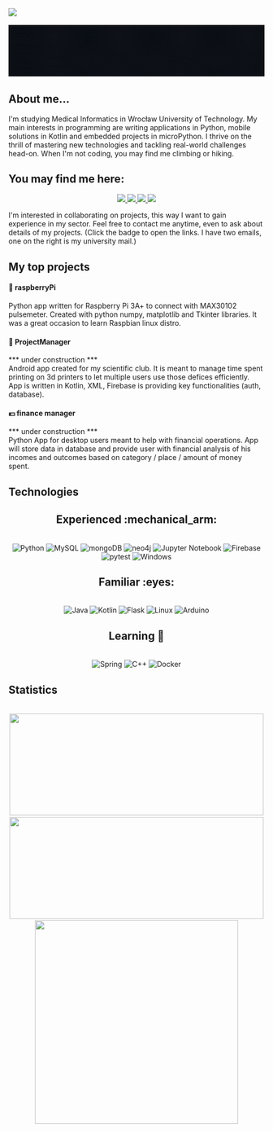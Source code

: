 ![](https://vbr.nathanchung.dev/badge?page_id=dominikcedro&lcolor=5ce1e6&color=555555&style=for-the-badge&logo=Github&hit=false)  
<div style="text-align:center;">
      <img src="./welcome.gif" alt="Your GIF Alt Text" />
</div>

## About me...
I'm studying Medical Informatics in Wrocław University of Technology. My main interests in programming are writing applications in Python, mobile solutions in Kotlin and embedded projects in microPython.  I thrive on the thrill of mastering new technologies and tackling real-world challenges head-on. When I'm not coding, you may find me climbing or hiking.

## You may find me here:

<div align="center"> 
  <a href="mailto:dominikcedroo@gmail.com">
    <img src="https://img.shields.io/badge/Gmail-D14836?style=for-the-badge&logo=gmail&logoColor=white" />
  </a>
  <a href="mailto:275306@student.pwr.edu.pl">
    <img src="https://img.shields.io/badge/Gmail-D14836?style=for-the-badge&logo=gmail&logoColor=white&labelColor=grey&color=grey" />
  </a>
  <a href="https://stackoverflow.com/users/22790179/cerodanim">
    <img src="https://img.shields.io/badge/-Stackoverflow-FE7A16?style=for-the-badge&logo=stack-overflow&logoColor=white" />
  </a>
  <a href="https://www.linkedin.com/in/ignacy-berent-74b355278" target="_blank">
    <img src="https://img.shields.io/badge/linkedin-%230077B5.svg?style=for-the-badge&logo=linkedin&logoColor=white" target="_blank" />
  </a>
  <!--
  <a href="" target="_blank">
     <img src="https://img.shields.io/badge/Portfolio-FF5722?style=for-the-badge&logo=google-chrome&logoColor=white" target="_blank" /> <!-- sqlite, safari, google-chrome are other good icon options -->
  </a>
</div>

I'm interested in collaborating on projects, this way I want to gain experience in my sector. Feel free to contact me anytime, even to ask about details of my projects. (Click the badge to open the links. I have two emails, one on the right is my university mail.)




## My top projects
#### :strawberry: raspberryPi  
Python app written for Raspberry Pi 3A+ to connect with MAX30102 pulsemeter. Created with python numpy, matplotlib and Tkinter libraries. It was a great occasion to learn Raspbian linux distro.
#### :iphone: ProjectManager 
*** under construction ***  
Android app created for my scientific club. It is meant to manage time spent printing on 3d printers to let multiple users use those defices efficiently. App is written in Kotlin, XML, Firebase is providing key functionalities (auth, database).
#### :dollar: finance manager  
*** under construction ***  
Python App for desktop users meant to help with financial operations. App will store data in database and provide user with financial analysis of his incomes and outcomes based on category / place / amount of money spent.

## Technologies

<h2 align="center">  Experienced :mechanical_arm: </h2>

<br/>
<div align="center">
    <img width="50" src="https://user-images.githubusercontent.com/25181517/183423507-c056a6f9-1ba8-4312-a350-19bcbc5a8697.png" alt="Python" title="Python"/></code>
<img width="50" src="https://user-images.githubusercontent.com/25181517/183896128-ec99105a-ec1a-4d85-b08b-1aa1620b2046.png" alt="MySQL" title="MySQL"/></code>
<img width="50" src="https://user-images.githubusercontent.com/25181517/182884177-d48a8579-2cd0-447a-b9a6-ffc7cb02560e.png" alt="mongoDB" title="mongoDB"/></code>
<img width="50" src="https://user-images.githubusercontent.com/25181517/182884027-02cf00e4-6ac5-49a8-816d-3287a26bc5b4.png" alt="neo4j" title="neo4j"/></code>
<img width="50" src="https://user-images.githubusercontent.com/25181517/183914128-3fc88b4a-4ac1-40e6-9443-9a30182379b7.png" alt="Jupyter Notebook" title="Jupyter Notebook"/></code>
<img width="50" src="https://user-images.githubusercontent.com/25181517/189716855-2c69ca7a-5149-4647-936d-780610911353.png" alt="Firebase" title="Firebase"/></code>
<img width="50" src="https://user-images.githubusercontent.com/25181517/184117132-9e89a93b-65fb-47c3-91e7-7d0f99e7c066.png" alt="pytest" title="pytest"/></code>
<img width="50" src="https://user-images.githubusercontent.com/25181517/186884150-05e9ff6d-340e-4802-9533-2c3f02363ee3.png" alt="Windows" title="Windows"/></code>
  <br>
</div>

<h2 align="center">  Familiar :eyes: </h2>

<br/>
<div align="center">
<img width="50" src="https://user-images.githubusercontent.com/25181517/117201156-9a724800-adec-11eb-9a9d-3cd0f67da4bc.png" alt="Java" title="Java"/></code>
<img width="50" src="https://user-images.githubusercontent.com/25181517/185062810-7ee0c3d2-17f2-4a98-9d8a-a9576947692b.png" alt="Kotlin" title="Kotlin"/></code>
<img width="50" src="https://user-images.githubusercontent.com/25181517/183423775-2276e25d-d43d-4e58-890b-edbc88e915f7.png" alt="Flask" title="Flask"/></code>
<img width="50" src="https://github.com/marwin1991/profile-technology-icons/assets/76662862/2481dc48-be6b-4ebb-9e8c-3b957efe69fa" alt="Linux" title="Linux"/></code>
<img width="50" src="https://github.com/marwin1991/profile-technology-icons/assets/136815194/a57a85ba-e2dd-4036-85b6-7e1532391627" alt="Arduino" title="Arduino"/></code>
 <br>
</div>

<h2 align="center">  Learning 📖 </h2>

<br/>
<div align="center">  
	<img width="50" src="https://user-images.githubusercontent.com/25181517/117201470-f6d56780-adec-11eb-8f7c-e70e376cfd07.png" alt="Spring" title="Spring"/>  
	<img width="50" src="https://user-images.githubusercontent.com/25181517/192106073-90fffafe-3562-4ff9-a37e-c77a2da0ff58.png" alt="C++" title="C++"/>  
	<img width="50" src="https://user-images.githubusercontent.com/25181517/117207330-263ba280-adf4-11eb-9b97-0ac5b40bc3be.png" alt="Docker" title="Docker"/>  
 
 <br>
</div>




## Statistics
<br/>
<div align="center">
<img width="500" height="200" src="https://github-readme-streak-stats.herokuapp.com/?user=dominikcedro&theme=algolia&hide_border=false"/>
<img width="500" height="200" src="https://github-readme-stats.vercel.app/api?username=dominikcedro&theme=algolia&show_icons=true&hide_border=false&count_private=true"/>
<img width="400" height="400" src="https://github-readme-stats.vercel.app/api/top-langs/?username=dominikcedro&layout=pie&theme=algolia"/>

<br>
</div>
